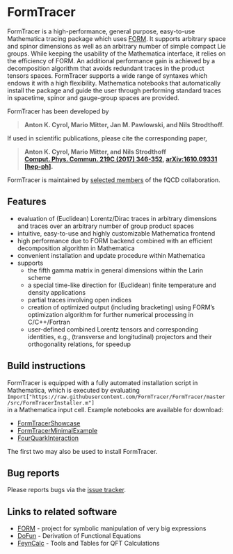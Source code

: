 # FormTracer
FormTracer is a high-performance, general purpose, easy-to-use Mathematica tracing package which uses [FORM](https://github.com/vermaseren/form). It supports arbitrary space
and spinor dimensions as well as an arbitrary number of simple compact Lie groups. While keeping the usability of the Mathematica interface, it
relies on the efficiency of FORM. An additional performance gain is achieved by a decomposition algorithm that avoids redundant traces in the product
tensors spaces. FormTracer supports a wide range of syntaxes which endows it with a high flexibility. Mathematica notebooks that automatically install
the package and guide the user through performing standard traces in spacetime, spinor and gauge-group spaces are provided.

FormTracer has been developed by 

> **Anton K. Cyrol, Mario Mitter, Jan M. Pawlowski, and Nils Strodthoff.**

If used in scientific publications, please cite the corresponding paper,

> **Anton K. Cyrol, Mario Mitter, and Nils Strodthoff**<br>
> **[Comput. Phys. Commun. 219C (2017) 346-352](https://doi.org/10.1016/j.cpc.2017.05.024), [arXiv:1610.09331 [hep-ph]](https://arxiv.org/abs/1610.09331).**

FormTracer is maintained by [selected members](https://github.com/orgs/FormTracer/people) of the fQCD collaboration.

## Features
* evaluation of (Euclidean) Lorentz/Dirac traces in arbitrary dimensions and traces over an arbitrary number of group product spaces
* intuitive, easy-to-use and highly customizable Mathematica frontend
* high performance due to FORM backend combined with an efficient decomposition algorithm in Mathematica
* convenient installation and update procedure within Mathematica
* supports
  * the fifth gamma matrix in general dimensions within the Larin scheme
  * a special time-like direction for (Euclidean) finite temperature and density applications
  * partial traces involving open indices
  * creation of optimized output (including bracketing) using FORM’s optimization algorithm for further numerical processing in C/C++/Fortran
  * user-defined combined Lorentz tensors and corresponding identities, e.g., (transverse and longitudinal) projectors and their orthogonality relations, for speedup

## Build instructions
FormTracer is equipped with a fully automated installation script in Mathematica, which is executed by evaluating<br>
`Import["https://raw.githubusercontent.com/FormTracer/FormTracer/master/src/FormTracerInstaller.m"]`<br>
in a Mathematica input cell. Example notebooks are available for download:<br>
* [FormTracerShowcase](https://raw.githubusercontent.com/FormTracer/FormTracer/master/src/Examples/FormTracerShowcase.nb)
* [FormTracerMinimalExample](https://raw.githubusercontent.com/FormTracer/FormTracer/master/src/Examples/FormTracerMinimalExample.nb)
* [FourQuarkInteraction](https://raw.githubusercontent.com/FormTracer/FormTracer/master/src/Examples/FourQuarkInteraction.nb)

The first two may also be used to install FormTracer.

## Bug reports
Please reports bugs via the [issue tracker](https://github.com/FormTracer/FormTracer/issues).

## Links to related software
* [FORM](http://www.nikhef.nl/~form/) - project for symbolic manipulation of very big expressions
* [DoFun](http://physik.uni-graz.at/~mqh/DoFun/) - Derivation of Functional Equations
* [FeynCalc](https://feyncalc.github.io/) - Tools and Tables for QFT Calculations 
